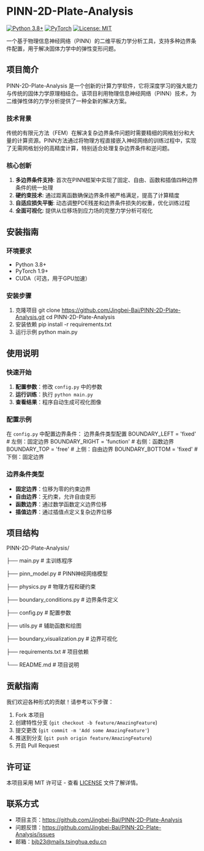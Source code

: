 # PINN-2D-Plate-Analysis

[![Python 3.8+](https://img.shields.io/badge/python-3.8+-blue.svg)](https://www.python.org/downloads/)
[![PyTorch](https://img.shields.io/badge/PyTorch-1.9+-red.svg)](https://pytorch.org/)
[![License: MIT](https://img.shields.io/badge/License-MIT-yellow.svg)](https://opensource.org/licenses/MIT)

一个基于物理信息神经网络（PINN）的二维平板力学分析工具，支持多种边界条件配置，用于解决固体力学中的弹性变形问题。

## 项目简介

PINN-2D-Plate-Analysis 是一个创新的计算力学软件，它将深度学习的强大能力与传统的固体力学原理相结合。该项目利用物理信息神经网络（PINN）技术，为二维弹性体的力学分析提供了一种全新的解决方案。

### 技术背景

传统的有限元方法（FEM）在解决复杂边界条件问题时需要精细的网格划分和大量的计算资源。PINN方法通过将物理方程直接嵌入神经网络的训练过程中，实现了无需网格划分的高精度计算，特别适合处理复杂边界条件和逆问题。

### 核心创新

1. **多边界条件支持**: 首次在PINN框架中实现了固定、自由、函数和插值四种边界条件的统一处理
2. **硬约束技术**: 通过距离函数确保边界条件被严格满足，提高了计算精度
3. **自适应损失平衡**: 动态调整PDE残差和边界条件损失的权重，优化训练过程
4. **全面可视化**: 提供从位移场到应力场的完整力学分析可视化

## 安装指南

### 环境要求

- Python 3.8+
- PyTorch 1.9+
- CUDA（可选，用于GPU加速）

### 安装步骤

1. 克隆项目
git clone https://github.com/Jingbei-Bai/PINN-2D-Plate-Analysis.git
cd PINN-2D-Plate-Analysis
2. 安装依赖
pip install -r requirements.txt
3. 运行示例
python main.py
## 使用说明

### 快速开始

1. **配置参数**：修改 `config.py` 中的参数
2. **运行训练**：执行 `python main.py`
3. **查看结果**：程序自动生成可视化图像

### 配置示例

在 `config.py` 中配置边界条件：
边界条件类型配置
BOUNDARY_LEFT = 'fixed' # 左侧：固定边界
BOUNDARY_RIGHT = 'function' # 右侧：函数边界
BOUNDARY_TOP = 'free' # 上侧：自由边界
BOUNDARY_BOTTOM = 'fixed' # 下侧：固定边界
### 边界条件类型

- **固定边界**：位移为零的约束边界
- **自由边界**：无约束，允许自由变形
- **函数边界**：通过数学函数定义边界位移
- **插值边界**：通过插值点定义复杂边界位移

## 项目结构

PINN-2D-Plate-Analysis/

├── main.py # 主训练程序

├── pinn_model.py # PINN神经网络模型

├── physics.py # 物理方程和硬约束

├── boundary_conditions.py # 边界条件定义

├── config.py # 配置参数

├── utils.py # 辅助函数和绘图

├── boundary_visualization.py # 边界可视化

├── requirements.txt # 项目依赖

└── README.md # 项目说明

## 贡献指南

我们欢迎各种形式的贡献！请参考以下步骤：

1. Fork 本项目
2. 创建特性分支 (`git checkout -b feature/AmazingFeature`)
3. 提交更改 (`git commit -m 'Add some AmazingFeature'`)
4. 推送到分支 (`git push origin feature/AmazingFeature`)
5. 开启 Pull Request

## 许可证

本项目采用 MIT 许可证 - 查看 [LICENSE](LICENSE) 文件了解详情。

## 联系方式

- 项目主页：https://github.com/Jingbei-Bai/PINN-2D-Plate-Analysis
- 问题反馈：https://github.com/Jingbei-Bai/PINN-2D-Plate-Analysis/issues
- 邮箱：bjb23@mails.tsinghua.edu.cn

